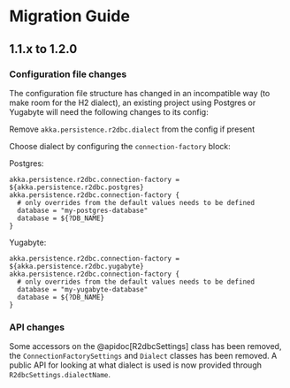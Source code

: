 # Migration Guide

## 1.1.x to 1.2.0

### Configuration file changes
The configuration file structure has changed in an incompatible way (to make room for the H2 dialect), 
an existing project using Postgres or Yugabyte will need the following changes to its config:

Remove `akka.persistence.r2dbc.dialect` from the config if present

Choose dialect by configuring the `connection-factory` block:

Postgres:
```hocon
akka.persistence.r2dbc.connection-factory = ${akka.persistence.r2dbc.postgres}
akka.persistence.r2dbc.connection-factory {
  # only overrides from the default values needs to be defined
  database = "my-postgres-database"
  database = ${?DB_NAME}
}
```

Yugabyte:
```hocon
akka.persistence.r2dbc.connection-factory = ${akka.persistence.r2dbc.yugabyte}
akka.persistence.r2dbc.connection-factory {
  # only overrides from the default values needs to be defined
  database = "my-yugabyte-database"
  database = ${?DB_NAME}
}
```

### API changes
Some accessors on the @apidoc[R2dbcSettings] class has been removed, the `ConnectionFactorySettings` and `Dialect` classes has been removed. A public API for looking at what dialect is used is now provided through `R2dbcSettings.dialectName`.